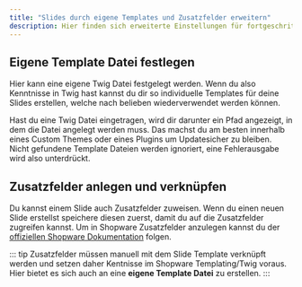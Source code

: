 ```yaml
---
title: "Slides durch eigene Templates und Zusatzfelder erweitern"
description: Hier finden sich erweiterte Einstellungen für fortgeschrittene Nutzer oder Entwickler.
---
```


## Eigene Template Datei festlegen

Hier kann eine eigene Twig Datei festgelegt werden. Wenn du also Kenntnisse in Twig hast kannst du dir so individuelle Templates für deine Slides erstellen, welche nach belieben wiederverwendet werden können.

Hast du eine Twig Datei eingetragen, wird dir darunter ein Pfad angezeigt, in dem die Datei angelegt werden muss. Das machst du am besten innerhalb eines Custom Themes oder eines Plugins um Updatesicher zu bleiben. Nicht gefundene Template Dateien werden ignoriert, eine Fehlerausgabe wird also unterdrückt.

## Zusatzfelder anlegen und verknüpfen

Du kannst einem Slide auch Zusatzfelder zuweisen. Wenn du einen neuen Slide erstellst speichere diesen zuerst, damit du auf die Zusatzfelder zugreifen kannst. Um in Shopware Zusatzfelder anzulegen kannst du der [offiziellen Shopware Dokumentation](https://docs.shopware.com/de/shopware-6-de/einstellungen/zusatzfelder) folgen.

::: tip 
Zusatzfelder müssen manuell mit dem Slide Template verknüpft werden und setzen daher Kentnisse im Shopware Templating/Twig voraus. Hier bietet es sich auch an eine **eigene Template Datei** zu erstellen.
:::